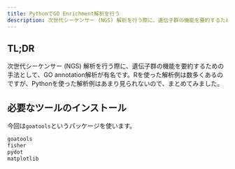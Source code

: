 ```yaml
---
title: PythonでGO Enrichment解析を行う
description: 次世代シーケンサー (NGS) 解析を行う際に、遺伝子群の機能を要約するための手法として、GO annotation解析が有名です。Rを使った解析例は数多くあるのですが、Pythonを使った解析例はあまり見られないので、まとめてみました。
---
```


## TL;DR

次世代シーケンサー (NGS) 解析を行う際に、遺伝子群の機能を要約するための手法として、GO annotation解析が有名です。Rを使った解析例は数多くあるのですが、Pythonを使った解析例はあまり見られないので、まとめてみました。

## 必要なツールのインストール

今回は`goatools`というパッケージを使います。

```title=requirements.txt
goatools
fisher
pydot
matplotlib
```